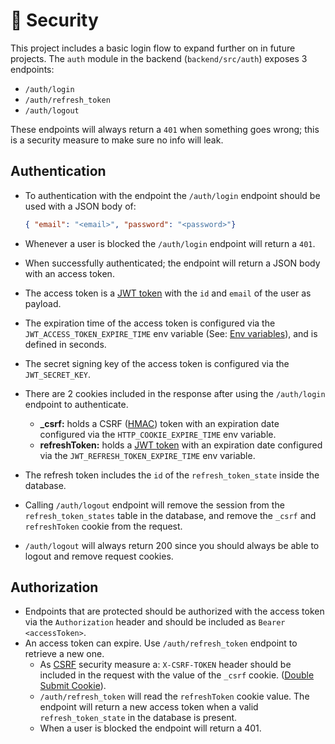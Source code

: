 # 👮 Security
This project includes a basic login flow to expand further on in future projects.
The `auth` module in the backend (`backend/src/auth`) exposes 3 endpoints:

- `/auth/login`
- `/auth/refresh_token`
- `/auth/logout`

These endpoints will always return a `401` when something goes wrong; this is a security measure to make sure no info will leak.

## Authentication

- To authentication with the endpoint the `/auth/login` endpoint should be used with a JSON body of:

  ```json
  { "email": "<email>", "password": "<password>"}
  ```

- Whenever a user is blocked the `/auth/login` endpoint will return a `401`.
- When successfully authenticated; the endpoint will return a JSON body with an access token.
- The access token is a [JWT token](https://jwt.io/introduction) with the `id` and `email` of the user as payload.
- The expiration time of the access token is configured via the `JWT_ACCESS_TOKEN_EXPIRE_TIME` env variable (See: [Env variables](https://github.com/lit-datory/optimus-exercitia#env-variables)), and is defined in seconds.
- The secret signing key of the access token is configured via the `JWT_SECRET_KEY`.
- There are 2 cookies included in the response after using the `/auth/login` endpoint to authenticate.
  -  **_csrf:** holds a CSRF ([HMAC](https://en.wikipedia.org/wiki/HMAC)) token with an expiration date configured via the `HTTP_COOKIE_EXPIRE_TIME` env variable.
  -  **refreshToken:** holds a  [JWT token](https://jwt.io/introduction) with an expiration date configured via the `JWT_REFRESH_TOKEN_EXPIRE_TIME` env variable.
- The refresh token includes the `id` of the `refresh_token_state` inside the database.
- Calling `/auth/logout` endpoint will remove the session from the `refresh_token_states` table in the database, and remove the `_csrf` and `refreshToken` cookie from the request.
- `/auth/logout` will always return 200 since you should always be able to logout and remove request cookies.

## Authorization
- Endpoints that are protected should be authorized with the access token via the `Authorization` header and should be included as `Bearer <accessToken>`.
- An access token can expire. Use `/auth/refresh_token` endpoint to retrieve a new one.
  - As [CSRF](https://cheatsheetseries.owasp.org/cheatsheets/Cross-Site_Request_Forgery_Prevention_Cheat_Sheet.html) security measure a: `X-CSRF-TOKEN` header should be included in the request with the value of the `_csrf` cookie. ([Double Submit Cookie](https://cheatsheetseries.owasp.org/cheatsheets/Cross-Site_Request_Forgery_Prevention_Cheat_Sheet.html#double-submit-cookie)).
  - `/auth/refresh_token` will read the `refreshToken` cookie value. The endpoint will return a new access token when a valid `refresh_token_state` in the database is present.
  - When a user is blocked the endpoint will return a 401.
